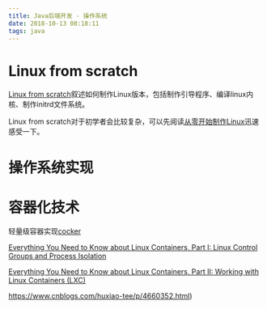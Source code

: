 ```yaml
---
title: Java后端开发 - 操作系统
date: 2018-10-13 08:18:11
tags: java
---
```




# Linux from scratch

[Linux from scratch](http://www.linuxfromscratch.org/)叙述如何制作Linux版本，包括制作引导程序、编译linux内核、制作initrd文件系统。

Linux from scratch对于初学者会比较复杂，可以先阅读[从零开始制作Linux](https://blog.csdn.net/linyt/article/details/80142036)迅速感受一下。

# 操作系统实现



# 容器化技术

轻量级容器实现[cocker](https://github.com/calvinwilliams/cocker)

[Everything You Need to Know about Linux Containers, Part I: Linux Control Groups and Process Isolation](https://www.linuxjournal.com/content/everything-you-need-know-about-linux-containers-part-i-linux-control-groups-and-process)

[Everything You Need to Know about Linux Containers, Part II: Working with Linux Containers (LXC)](https://www.linuxjournal.com/content/everything-you-need-know-about-linux-containers-part-ii-working-linux-containers-lxc)

https://www.cnblogs.com/huxiao-tee/p/4660352.html)